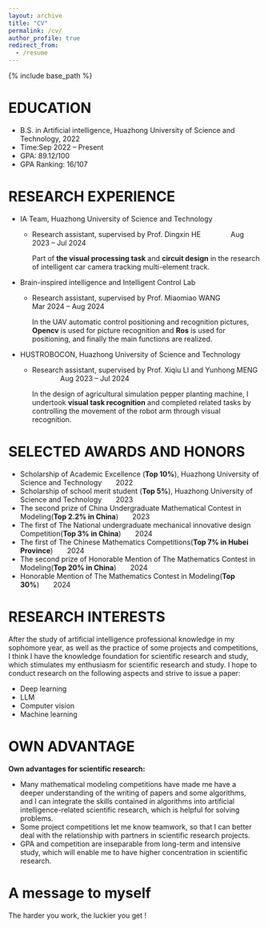 ```yaml
---
layout: archive
title: "CV"
permalink: /cv/
author_profile: true
redirect_from:
  - /resume
---
```


{% include base_path %}

EDUCATION
======
* B.S. in Artificial intelligence, Huazhong University of Science and Technology, 2022
* Time:Sep 2022 – Present
* GPA: 89.12/100
* GPA Ranking: 16/107

RESEARCH EXPERIENCE
======
* IA Team, Huazhong University of Science and Technology
  * Research assistant, supervised by Prof. Dingxin HE &emsp;&emsp;&emsp;&emsp;Aug 2023 – Jul 2024

      Part of **the visual processing task** and **circuit design** in the research of intelligent car camera tracking
multi-element track.
* Brain-inspired intelligence and Intelligent Control Lab
  * Research assistant, supervised by Prof. Miaomiao WANG &emsp;&emsp;&emsp;&emsp;Mar 2024 – Aug 2024

      In the UAV automatic control positioning and recognition pictures, **Opencv** is used for picture recognition and **Ros**
is used for positioning, and finally the main functions are realized.

* HUSTROBOCON, Huazhong University of Science and Technology
  * Research assistant, supervised by Prof. Xiqiu LI and Yunhong MENG &emsp;&emsp;&emsp;&emsp;Aug 2023 – Jul 2024

      In the design of agricultural simulation pepper planting machine, I undertook **visual task recognition** and
completed related tasks by controlling the movement of the robot arm through visual recognition.
  
SELECTED AWARDS AND HONORS
======
* Scholarship of Academic Excellence (**Top 10%**), Huazhong University of Science and Technology&emsp;&emsp;2022
* Scholarship of school merit student (**Top 5%**), Huazhong University of Science and Technology&emsp;&emsp;2023
* The second prize of China Undergraduate Mathematical Contest in Modeling(**Top 2.2% in China**)&emsp;&emsp;2023
* The first of The National undergraduate mechanical innovative design Competition(**Top 3% in China**)&emsp;&emsp;2024
* The first of The Chinese Mathematics Competitions(**Top 7% in Hubei Province**)&emsp;&emsp;2024
* The second prize of Honorable Mention of The Mathematics Contest in Modeling(**Top 20% in China**)&emsp;&emsp;2024
* Honorable Mention of The Mathematics Contest in Modeling(**Top 30%**)&emsp;&emsp;2024


RESEARCH INTERESTS
======
  After the study of artificial intelligence professional knowledge in my sophomore year, as well as the practice of
some projects and competitions, I think I have the knowledge foundation for scientific research and study, which
stimulates my enthusiasm for scientific research and study. I hope to conduct research on the following aspects and strive
to issue a paper:
* Deep learning
* LLM
* Computer vision
* Machine learning
  
OWN ADVANTAGE
======
**Own advantages for scientific research:**
* Many mathematical modeling competitions have made me have a deeper understanding of the writing of papers
and some algorithms, and I can integrate the skills contained in algorithms into artificial intelligence-related
scientific research, which is helpful for solving problems.
* Some project competitions let me know teamwork, so that I can better deal with the relationship with partners in
scientific research projects.
* GPA and competition are inseparable from long-term and intensive study, which will enable me to have higher
concentration in scientific research.
  
A message to myself 
======
The harder you work, the luckier you get !

  

